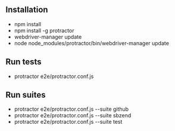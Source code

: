 
## Installation
- npm install
- npm install -g protractor
- webdriver-manager update
- node node_modules/protractor/bin/webdriver-manager update

## Run tests 
- protractor e2e/protractor.conf.js

 ## Run suites
- protractor e2e/protractor.conf.js --suite github
- protractor e2e/protractor.conf.js --suite sbzend
- protractor e2e/protractor.conf.js --suite test